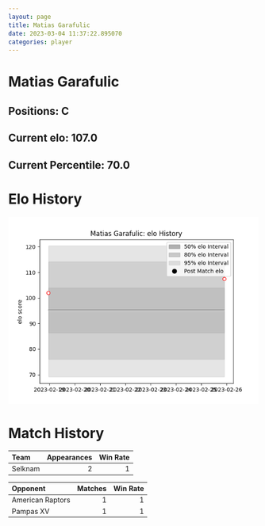 ```yaml
---  
layout: page  
title: Matias Garafulic  
date: 2023-03-04 11:37:22.895070  
categories: player  
---
```

# Matias Garafulic

## Positions: C

## Current elo: 107.0

## Current Percentile: 70.0

# Elo History


![elo history](history_MatiasGarafulic.png)
# Match History


| Team    |   Appearances |   Win Rate |
|:--------|--------------:|-----------:|
| Selknam |             2 |          1 |

| Opponent         |   Matches |   Win Rate |
|:-----------------|----------:|-----------:|
| American Raptors |         1 |          1 |
| Pampas XV        |         1 |          1 |